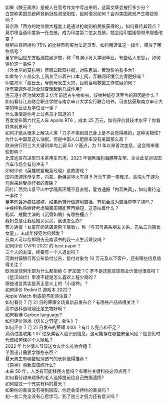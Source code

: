 如果《滕王阁序》是被人在高考作文中写出来的，这篇文章会被打多少分？  
白宫称美国总统拜登新冠检测呈阳性，目前情况如何？会对美国政局产生哪些影响？  
普京称「西方的地位很大程度上是通过抢劫别的民族获得的」，如何看待其观点？  
莫尔穆当选印度新一任总统，成为印度第二位女总统，她会给印度国情带来哪些改变？  
特斯拉将所持约 75% 的比特币购买为法定货币，如何解读其这一操作，释放了哪些信号？  
董宇辉回应东方甄选拉黑罗敏，称「导演小哥大学刚毕业，有些私人恩怨」，如何评价这一事件？  
《外太空的莫扎特》票房口碑双扑街，对陈思诚、黄渤影响有多大?  
如果每个人都实名上网甚至带着户口本上网，互联网环境会变得更好吗？  
印度海军「超日王」号航母发生火灾，目前当地救援工作进展如何？  
所有空调外机对全球变暖起到几成作用?  
连云港小区池塘发现 2 亿年前远古生物鲎虫，该物种能存活至今的原因是什么？  
如何看待江苏财会职业学院与南京审计大学实行联合培养，可直接获取南京审计大学的毕业证及学位证一事？  
什么事情是你考上公务员才知道的？  
百度发布第六代无人车 Apollo RT6 ，成本 25 万元，如何评价其技术水平？你看好其前景吗？  
如何才能从根本上解决人类「刀子不挨到自己身上是不会觉得痛的」这种劣根性?  
为什么中国菜这么油腻，但是中国人口肥胖率没有美国那么高？  
欧洲央行将三大关键利率均上调 50 个基点，为 11 年以来首次加息，这会带来哪些影响？  
比亚迪宣布进军日本乘用车市场，2023 年销售海豹海豚等车型，企业此举对该国汽车市场会有何冲击？  
如何评价《英雄联盟电竞经理》这款游戏？  
国内旅游逐渐复苏，内蒙、新疆豪华火车游 5 万元车票一票难求，高端火车游为何越来越受旅行者的青睐？  
网传广西灵山县平山中学隔离环境不忍直视，警方通报「内容失真」，如何看待这一事件？  
董宇辉最近疯狂被挖，如果他转行做跨境直播，有机会成为直播界李子柒吗？  
中疾控称将继续考虑隔离周期能否再缩短，这意味着什么？  
杨紫、成毅主演的《沉香如屑》有哪些槽点？  
我妈总是让我给她买买买，我该怎么办?  
警方通报「女童在奶茶店遭男子猥亵」，称「与其母亲系朋友关系，先后三次猥亵女童」，未成年侵犯为何频发？  
云南人可以给即将去云南读书的我一点生活建议吗？  
如何评价 CVPR 2022 的 best paper？  
三个人的友谊，终要有一个人退出吗？  
河南村镇银行再公布垫付公告，垫付对象为 10 万元及以下客户，还有哪些信息值得关注？  
欧洲足球俱乐部为什么都拒绝 C 罗加盟？C 罗不是还能进球商业价值也很高吗？  
《星汉灿烂》里凌不疑是怎么喜欢上程少商的？  
哪些语言其实是真正意义上的「小语种」？  
如何评价 Redmi G 游戏本 2022？  
Apple Watch 到底能不能游泳戴？  
如何看待 7 月 21 日的荣耀全场景新品发布会？有哪些产品值得关注？  
高中选科选地理还是生物好啊？  
如何看待 Carbon language?  
如何评价游戏《信长之野望：新生》?  
如何评价 7 月 21 日发布的荣耀 X40i ？有什么亮点和不足？  
滴滴过度收集 1.07 亿条乘客人脸识别信息，这可能存在哪些安全风险？信息化时代该如何保护个人隐私？  
2022 年七夕情人节该送女友什么礼物合适？  
平面设计需要学哪些东西？  
夏天男生有哪些轻薄透气的长裤值得推荐？  
《原神》萌新应该练什么?  
未来 50 年，人类有可能移民火星吗？有哪些关键科技必须点亮？  
如何看待越来越多的老人选择提前给自己拍摄遗照?  
如何度过一个充实有料的夏天？  
如果你的善良没有得到回应，你还会坚持你的善良吗？  
初一初二完全没有心思学习，到了初三才努力还有意义吗？  
